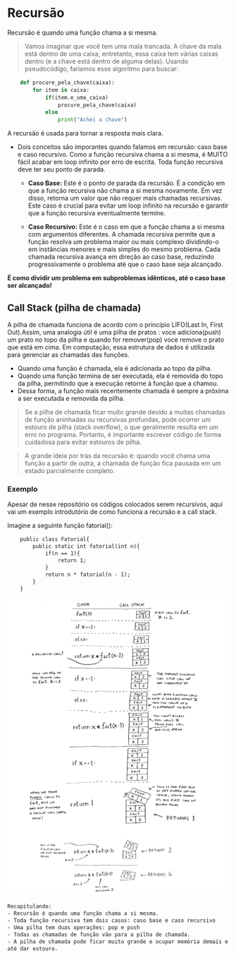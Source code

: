 # Recursão

Recursão é quando uma função chama a si mesma.


>Vamos imaginar que você tem uma mala trancada. A chave da mala está dentro de uma caixa, entretanto, essa caixa tem várias caixas dentro (e a chave está dentro de alguma delas). Usando pseudocódigo, faríamos esse algoritmo para buscar:

```python
    def procure_pela_chave(caixa):
        for item in caixa:
            if(item.e_uma_caixa)
                procure_pela_chave(caixa)
            else
                print("Achei a chave") 
```

A recursão é usada para tornar a resposta mais clara.

- Dois conceitos são imporantes quando falamos em recursão: caso base e caso recursivo. Como a função recursiva chama a si mesma, é MUITO fácil acabar em loop infinito por erro de escrita. Toda função recursiva deve ter seu ponto de parada.

    - **Caso Base:** Este é o ponto de parada da recursão. É a condição em que a função recursiva não chama a si mesma novamente. Em vez disso, retorna um valor que não requer mais chamadas recursivas. Este caso é crucial para evitar um loop infinito na recursão e garantir que a função recursiva eventualmente termine.

    - **Caso Recursivo:** Este é o caso em que a função chama a si mesma com argumentos diferentes. A chamada recursiva permite que a função resolva um problema maior ou mais complexo dividindo-o em instâncias menores e mais simples do mesmo problema. Cada chamada recursiva avança em direção ao caso base, reduzindo progressivamente o problema até que o caso base seja alcançado.


**É como dividir um problema em subproblemas idênticos, até o caso base ser alcançado!**

## Call Stack (pilha de chamada)
    
A pilha de chamada funciona de acordo com o princípio LIFO(Last In, First Out).Assim, uma analogia útil é uma pilha de pratos : voce adiciona(push) um prato no topo da pilha e quando for remover(pop) voce remove o prato que está em cima. Em computação, essa estrutura de dados é utilizada para gerenciar as chamadas das funções.

- Quando uma função é chamada, ela é adicionada ao topo da pilha.
- Quando uma função termina de ser executada, ela é removida do topo da pilha, permitindo que a execução retorne à função que a chamou.
- Dessa forma, a função mais recentemente chamada é sempre a próxima a ser executada e removida da pilha.

> Se a pilha de chamada ficar muito grande devido a muitas chamadas de função aninhadas ou recursivas profundas, pode ocorrer um estouro de pilha (stack overflow), o que geralmente resulta em um erro no programa. Portanto, é importante escrever código de forma cuidadosa para evitar estouros de pilha.

> A grande ideia por trás da recursão é: quando você chama uma função a partir de outra, a chamada de função fica pausada em um estado parcialmente completo.

### Exemplo

Apesar de nesse repositório os códigos colocados serem recursivos, aqui vai um exemplo introdutório de como funciona a recursão e a call stack.

Imagine a seguinte função fatorial():
```
    public class Fatorial{
        public static int fatorial(int n){
            if(n == 1){
                return 1;
            }
            return n * fatorial(n - 1);
        }
    }

```

<p align="center">
  <img src="FatorialExample.png" alt="fatorial">
  <img src="FatorialExample2.png" alt="fatorial">
</p>

    Recapitulando:
    - Recursão é quando uma função chama a si mesma.
    - Toda função recursiva tem dois casos: caso base e caso recursivo
    - Uma pilha tem duas operações: pop e push
    - Todas as chamadas de função vão para a pilha de chamada.
    - A pilha de chamada pode ficar muito grande e ocupar memória demais e até dar estouro.